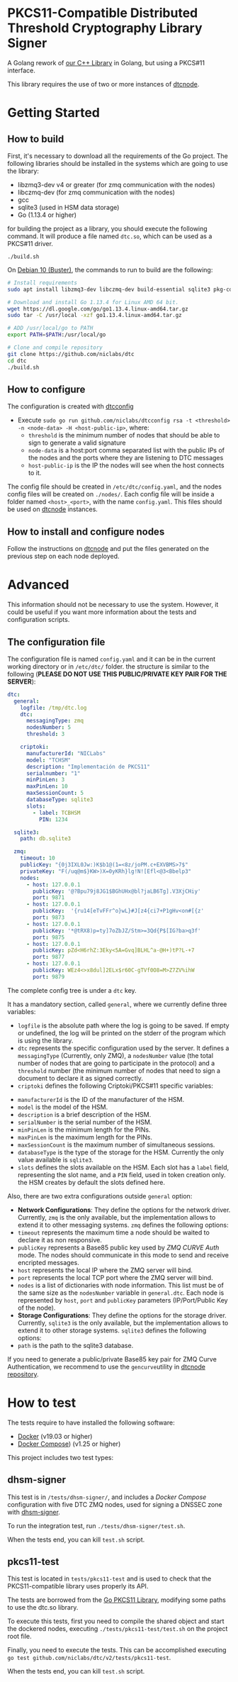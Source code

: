 # PKCS11-Compatible Distributed Threshold Cryptography Library Signer

A Golang rework of [our C++ Library](https://github.com/niclabs/tchsm-libdtc) in Golang, but using a PKCS#11 interface.

This library requires the use of two or more instances of [dtcnode](https://github.com/niclabs/dtcnode).

# Getting Started

## How to build

First, it's necessary to download all the requirements of the Go project. The following libraries should be installed in the systems which are going to use the library:

* libzmq3-dev v4 or greater (for zmq communication with the nodes)
* libczmq-dev (for zmq communication with the nodes)
* gcc
* sqlite3 (used in HSM data storage)
* Go (1.13.4 or higher)

for building the project as a library, you should execute the following command. It will produce a file named `dtc.so`, which can be used as a PKCS#11 driver.

`./build.sh`

On [Debian 10 (Buster)](https://www.debian.org), the commands to run to build are the following:

```bash
# Install requirements
sudo apt install libzmq3-dev libczmq-dev build-essential sqlite3 pkg-config

# Download and install Go 1.13.4 for Linux AMD 64 bit.
wget https://dl.google.com/go/go1.13.4.linux-amd64.tar.gz
sudo tar -C /usr/local -xzf go1.13.4.linux-amd64.tar.gz

# ADD /usr/local/go to PATH
export PATH=$PATH:/usr/local/go

# Clone and compile repository
git clone https://github.com/niclabs/dtc
cd dtc
./build.sh
```

## How to configure

The configuration is created with [dtcconfig](https://github.com/niclabs/dtcconfig)

* Execute `sudo go run github.com/niclabs/dtcconfig rsa -t <threshold> -n <node-data> -H <host-public-ip>`, where:
  * `threshold` is the minimum number of nodes that should be able to sign to generate a valid signature
  * `node-data` is a host:port comma separated list with the public IPs of the nodes and the ports where they are listening to DTC messages
  * `host-public-ip` is the IP the nodes will see when the host connects to it. 
  
The config file should be created in `/etc/dtc/config.yaml`, and the nodes config files will be created on `./nodes/`. Each config file will be inside a folder named `<host>_<port>`, with the name `config.yaml`. This files should be used on [dtcnode](https://github.com/niclabs/dtcnode) instances.

## How to install and configure nodes

Follow the instructions on [dtcnode](https://github.com/niclabs/dtcnode) and put the files generated on the previous step on each node deployed.

# Advanced

This information should not be necessary to use the system. However, it could be useful if you want more information about the tests and configuration scripts.

## The configuration file

The configuration file is named `config.yaml` and it can be in the current working directory or in `/etc/dtc/` folder. the structure is similar to the following (**PLEASE DO NOT USE THIS PUBLIC/PRIVATE KEY PAIR FOR THE SERVER**):

```yaml
dtc:
  general:
    logfile: /tmp/dtc.log
    dtc:
      messagingType: zmq
      nodesNumber: 5
      threshold: 3

    criptoki:
      manufacturerId: "NICLabs"
      model: "TCHSM"
      description: "Implementación de PKCS11"
      serialnumber: "1"
      minPinLen: 3
      maxPinLen: 10
      maxSessionCount: 5
      databaseType: sqlite3
      slots:
        - label: TCBHSM
          PIN: 1234

  sqlite3:
    path: db.sqlite3

  zmq:
    timeout: 10
    publicKey: "{0j3IXL0Jw:)K$b1@(1=<8z/joPM.c+EXVBMS>7$"
    privateKey: "F(/uq@m$}KW>)X=0yKRh}lg!N![Efl<@3<Bbelp3"
    nodes:
      - host: 127.0.0.1
        publicKey: '@?Bpu79j8JG1$BGhUHx@bl?jaLB6Tg].V3XjCHiy'
        port: 9871
      - host: 127.0.0.1
        publicKey:  '{ru14[eTvFFr^o}wL}#J[z4{ci7+P1gHv<on#[{z'
        port: 9873
      - host: 127.0.0.1
        publicKey: '*@tRX8)p=ty]7oZbJZ/Stm>=3Qd{P$[IG?ba>q3f'
        port: 9875
      - host: 127.0.0.1
        publicKey: pZd<H6rhZ:3Eky<5A=Gvq]BLHL^a-@H+)tP?L-+7
        port: 9877
      - host: 127.0.0.1
        publicKey: WEz4<>x8dul]2ELx$r60C-gTVf0O8=M>Z7ZV%ihW
        port: 9879
  ```
The complete config tree is under a `dtc` key.

It has a mandatory section, called `general`, where we currently define three variables:
* `logfile` is the absolute path where the log is going to be saved. If empty or undefined, the log will be printed on the stderr of the program which is using the library.
* `dtc` represents the specific configuration used by the server. It defines a `messagingType` (Currently, only ZMQ), a `nodesNumber` value (the total number of nodes that are going to participate in the protocol) and a `threshold` number (the minimum number of nodes that need to sign a document to declare it as signed correctly.
* `criptoki` defines the following Criptoki/PKCS#11 specific variables:
 - `manufacturerId` is the ID of the manufacturer of the HSM.
 - `model` is the model of the HSM.
 - `description` is a brief description of the HSM.
 - `serialNumber` is the serial number of the HSM.
 - `minPinLen` is the minimum length for the PINs.
 - `maxPinLen` is the maximum length for the PINs.
 - `maxSessionCount` is the maximum number of simultaneous sessions.
 - `databaseType` is the type of the storage for the HSM. Currently the only value available is `sqlite3`.
 - `slots` defines the slots available on the HSM. Each slot has a `label` field, representing the slot name, and a `PIN` field, used in token creation only. the HSM creates by default the slots defined here.
 
 
Also, there are two extra configurations outside `general` option:

* **Network Configurations**: They define the options for the network driver. Currently, `zmq` is the only available, but the implementation allows to extend it to other messaging systems. `zmq` defines the following options:
 * `timeout` represents the maximum time a node should be waited to declare it as non responsive.
 * `publicKey` represents a Base85 public key used by _ZMQ CURVE Auth_ mode. The nodes should communicate in this mode to send and receive encripted messages.
 * `host` represents the local IP where the ZMQ server will bind.
 * `port` represents the local TCP port where the ZMQ server will bind.
 * `nodes` is a list of dictionaries with node information. This list must be of the same size as the `nodesNumber` variable in `general.dtc`. Each node is represented by `host`, `port` and `publicKey` parameters (IP/Port/Public Key of the node).
* **Storage Configurations**: They define the options for the storage driver. Currently, `sqlite3` is the only available, but the implementation allows to extend it to other storage systems. `sqlite3` defines the following options:
 * `path` is the path to the sqlite3 database. 
 
 
If you need to generate a public/private Base85 key pair for ZMQ Curve Authentication, we recommend to use the `gencurve`utility in [dtcnode repository](https://github.com/niclabs/dtcnode).

# How to test

The tests require to have installed the following software:

* [Docker](https://docs.docker.com/install/linux/docker-ce/ubuntu/) (v19.03 or higher)
* [Docker Compose](https://docs.docker.com/compose/install/)) (v1.25 or higher)

This project includes two test types:
 
 ## dhsm-signer
 This test is in `/tests/dhsm-signer/`, and includes a _Docker Compose_ configuration with five DTC ZMQ nodes, used for signing a DNSSEC zone with [dhsm-signer](https://github.com/niclabs/dhsm-signer). 

To run the integration test, run
`./tests/dhsm-signer/test.sh`.

 When the tests end, you can kill `test.sh` script.

## pkcs11-test

 This test is located in `tests/pkcs11-test` and is used to check that the PKCS11-compatible library uses properly its API.
 
 The tests are borrowed from the [Go PKCS11 Library](https://github.com/miekg/pkcs11), modifying some paths to use the dtc.so library.
 
 To execute this tests, first you need to compile the shared object and start the dockered nodes, executing `./tests/pkcs11-test/test.sh` on the project root file. 
  
 Finally, you need to execute the tests. This can be accomplished executing `go test github.com/niclabs/dtc/v2/tests/pkcs11-test`.
 
 When the tests end, you can kill `test.sh` script.
 
 

